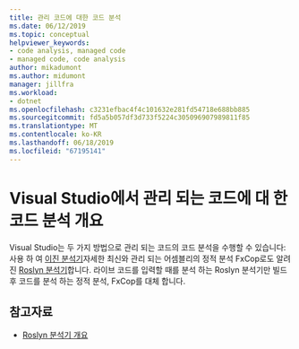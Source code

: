 ```yaml
---
title: 관리 코드에 대한 코드 분석
ms.date: 06/12/2019
ms.topic: conceptual
helpviewer_keywords:
- code analysis, managed code
- managed code, code analysis
author: mikadumont
ms.author: midumont
manager: jillfra
ms.workload:
- dotnet
ms.openlocfilehash: c3231efbac4f4c101632e281fd54718e688bb885
ms.sourcegitcommit: fd5a5b057df3d733f5224c305096907989811f85
ms.translationtype: MT
ms.contentlocale: ko-KR
ms.lasthandoff: 06/18/2019
ms.locfileid: "67195141"
---
```

# <a name="overview-of-code-analysis-for-managed-code-in-visual-studio"></a>Visual Studio에서 관리 되는 코드에 대 한 코드 분석 개요

Visual Studio는 두 가지 방법으로 관리 되는 코드의 코드 분석을 수행할 수 있습니다: 사용 하 여 [이진 분석기](../code-quality/walkthrough-analyzing-managed-code-for-code-defects.md)자세한 최신와 관리 되는 어셈블리의 정적 분석 FxCop로도 알려진 [Roslyn 분석기](../code-quality/roslyn-analyzers-overview.md)합니다. 라이브 코드를 입력할 때를 분석 하는 Roslyn 분석기만 빌드 후 코드를 분석 하는 정적 분석, FxCop를 대체 합니다.  

## <a name="see-also"></a>참고자료

- [Roslyn 분석기 개요](../code-quality/roslyn-analyzers-overview.md)
